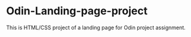 # Odin-Landing-page-project
This is HTML/CSS project of a landing page for Odin project assignment.
